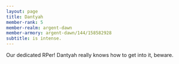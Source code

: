 ```yaml
---
layout: page
title: Dantyah
member-rank: 5
member-realm: argent-dawn
member-armory: argent-dawn/144/158582928
subtitle: is intense.
---
```


Our dedicated RPer!  Dantyah really knows how to get into it, beware.
